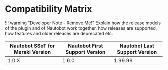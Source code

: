 # Compatibility Matrix

!!! warning "Developer Note - Remove Me!"
    Explain how the release models of the plugin and of Nautobot work together, how releases are supported, how features and older releases are deprecated etc.

| Nautobot SSoT for Meraki Version | Nautobot First Support Version | Nautobot Last Support Version |
| ------------- | -------------------- | ------------- |
| 1.0.X         | 1.6.0                | 1.99.99        |
